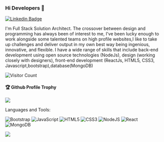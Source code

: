 ### Hi Developers 👋

[![Linkedin Badge](https://img.shields.io/badge/-lakshmiPrasanna-blue?style=flat-square&logo=Linkedin&logoColor=white&link=https://www.linkedin.com/in/lakshmi-prasanna-pinnam-890952170/)](https://www.linkedin.com/in/lakshmi-prasanna-pinnam-890952170/)

I'm
Full Stack Solution Architect.
The crossover between design and programming has always been of interest to me, I've been lucky enough to work alongside some talented teams on high profile websites,I like to take up challenges and deliver output in my own best way being ingenious, innovative, and flexible. I have a wide range of skills that include back-end development using open source technologies (NodeJs), design (working closely with designers), front-end development (ReactJs, HTML5, CSS3, Javascript,bootstrap),database(MongoDB)


![Visitor Count](https://profile-counter.glitch.me/prasannapinnam/count.svg)

<div>
  <h4>🏆 Github Profile Trophy</h4>
  <a href="https://github.com/ryo-ma/github-profile-trophy">
    <img src="https://github-profile-trophy.vercel.app/?username=prasannapinnam&column=7"/>
  </a>
</div>

Languages and Tools: 

<img alt="Bootstrap" src="https://img.shields.io/badge/bootstrap-%23563D7C.svg?style=flat-square&logo=bootstrap&logoColor=white"/> <img alt="JavaScript" src="https://img.shields.io/badge/javaScript-%23ED8B00.svg?style=flat-square&logo=javaScript&logoColor=white"/>  <img alt="HTML5" src="https://img.shields.io/badge/html5-%23E34F26.svg?style=flat-square&logo=html5&logoColor=white"/> <img alt="CSS3" src="https://img.shields.io/badge/css3-%231572B6.svg?style=flat-square&logo=css3&logoColor=white"/> <img alt="NodeJS" src="https://img.shields.io/badge/node.js-%2343853D.svg?style=flat-square&logo=node-dot-js&logoColor=white"/> <img alt="React" src="https://img.shields.io/badge/react-%2320232a.svg?style=flat-square&logo=react&logoColor=%2361DAFB"/>  <img alt="MongoDB" src ="https://img.shields.io/badge/MongoDB-%234ea94b.svg?style=flat-square&logo=mongodb&logoColor=white"/>

![](https://activity-graph.herokuapp.com/graph?username=prasannapinnam&theme=react-dark&area=true)
<!--
**prasannapinnam/prasannapinnam** is a ✨ _special_ ✨ repository because its `README.md` (this file) appears on your GitHub profile.

Here are some ideas to get you started:

- 🔭 I’m currently working on ...
- 🌱 I’m currently learning ...
- 👯 I’m looking to collaborate on ...
- 🤔 I’m looking for help with ...
- 💬 Ask me about ...
- 📫 How to reach me: ...
- 😄 Pronouns: ...
- ⚡ Fun fact: .....

-->
